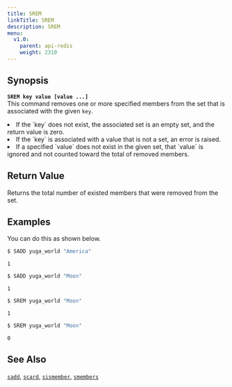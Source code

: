 ```yaml
---
title: SREM
linkTitle: SREM
description: SREM
menu:
  v1.0:
    parent: api-redis
    weight: 2310
---
```


## Synopsis
<b>`SREM key value [value ...]`</b><br>
This command removes one or more specified members from the set that is associated with the given `key`.
<li>If the `key` does not exist, the associated set is an empty set, and the return value is zero.</li>
<li>If the `key` is associated with a value that is not a set, an error is raised.</li>
<li>If a specified `value` does not exist in the given set, that `value` is ignored and not counted toward the total of removed members.</li>

## Return Value
Returns the total number of existed members that were removed from the set.

## Examples

You can do this as shown below.

```sh
$ SADD yuga_world "America"
```

```
1
```

```sh
$ SADD yuga_world "Moon"
```

```
1
```

```sh
$ SREM yuga_world "Moon"
```

```
1
```

```sh
$ SREM yuga_world "Moon"
```

```
0
```

## See Also
[`sadd`](../sadd/), [`scard`](../scard/), [`sismember`](../sismember/), [`smembers`](../smembers/)
